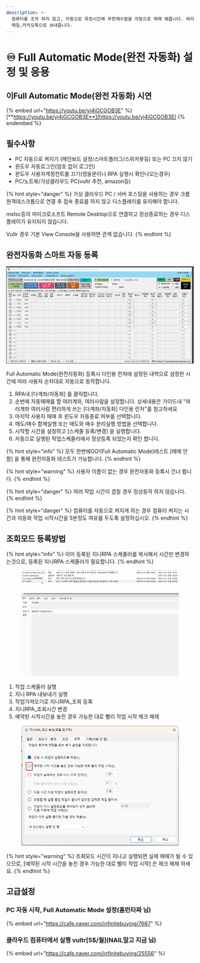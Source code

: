 ```yaml
---
description: >-
  컴퓨터를 조작 하지 않고, 자동으로 특정시간에 무한매수법을 자동으로 매매 해줍니다. 여러사람, 여러계좌도 지원하며, 매매내역을
  메일,카카오톡으로 보내줍니다.
---
```


# ♾️ Full Automatic Mode(완전 자동화) 설정 및 응용

## 이Full Automatic Mode(완전 자동화) 시연

{% embed url="https://youtu.be/yj4iGCGOB3E" %}
[**https://youtu.be/yj4iGCGOB3E**](https://youtu.be/yj4iGCGOB3E)
{% endembed %}

## 필수사항

* PC 자동으로 켜지기 (메인보드 설정/스마트플러그/스위치봇등) 또는 PC  끄지 않기
* 윈도우 자동로그인(암호 없이 로그인)
* 윈도우 사용자계정컨트롤 끄기(영웅문이나 RPA 실행시 확인나오는경우)
* PC/노트북/가상클라우드 PC(vultr 추천, amazon등)

{% hint style="danger" %}
가상 클라우드 PC / 서버 호스팅을 사용하는 경우 크롬 원격데스크톱으로 연결 후 접속 종료를 하지 않고 디스플레이를 유지해야 합니다.&#x20;

mstsc등의 마이크로소프트 Remote Desktop으로 연결하고 정상종료하는 경우 디스플레이가 유지되지 않습니다.&#x20;

Vultr 경우 기본 View Console을 사용하면 관계 없습니다.
{% endhint %}

## 완전자동화 스마트 자동 등록 &#x20;

![클ㅣ클릭해서 크게 보기](../.gitbook/assets/완전자동화세팅__.gif)

Full Automatic Mode(완전자동화) 등록시 다인용 런처에 설정된 내역으로 설정한 시간에 따라 사용자 순차대로 자동으로 동작합니다.

1. RPA내 \[다계좌/자동화] 를 클릭합니다.
2. 순번에 자동매매를 할 여러계좌, 여러사람을 설정합니다. 상세내용은 가이드내 "여러계좌 여러사람 편리하게 쓰는 \[다계좌/자동화] 다인용 런처"를 참고하세요
3. 마지막 사용자 매매 후 윈도우 자동종료 여부를 선택합니다.
4. 매도/매수 함께실행 또는 매도와 매수 분리실행 방법을 선택합니다.
5. 시작할 시간을 설정하고 \[스케줄 등록/변경] 을 실행합니다.
6. 자동으로 실행된 작업스케줄러에서 정상등록 되었는지 확인 합니다.

{% hint style="info" %}
모두 한번에GO!(Full Automatic Mode)테스트 \[매매 안함] 을 통해 완전자동화 테스트가 가능합니다.
{% endhint %}

{% hint style="warning" %}
사용자 이름이 없는 경우 완전자동화 등록시 건너 뜁니다.
{% endhint %}

{% hint style="danger" %}
여러 작업 시간이 겹칠 경우 정상동작 하지 않습니다.
{% endhint %}

{% hint style="danger" %}
컴퓨터를 자동으로 켜지게 하는 경우 컴퓨터 켜지는 시간과 자동화 작업 시작시간을 5분정도 여유를 두도록 설정하십시오.
{% endhint %}



## 조회모드 등록방법 <a href="#retrieve_mode" id="retrieve_mode"></a>

{% hint style="info" %}
이미 등록된 지니RPA 스케줄러를 복사해서 시간만 변경하는것으로, 등록된 지니RPA 스케줄러가 필요합니다.
{% endhint %}

<figure><img src="../.gitbook/assets/retrieve_mode.gif" alt=""><figcaption></figcaption></figure>

1. 작업 스케줄러 실행
2. 지니 RPA 내보내기 실행
3. 작업가져오기로 지니RPA\_조회 등록
4. 지니RPA\_조회시간 변경
5. 예약된 시작시간을 놓친 경우 가능한 대로 빨리 작업 시작 체크 해제



<figure><img src="../.gitbook/assets/image (1) (1).png" alt=""><figcaption></figcaption></figure>

{% hint style="warning" %}
조회모드 시간이 지나고 실행되면 실제 매매가 될 수 있으므로, \[예약된 시작 시간을 놓친 경우 가능한 대로 빨리 작업 시작] 은 체크 해제 하세요.
{% endhint %}



## 고급설정

### **PC 자동 시작, Full Automatic Mode 설정(홈런타짜 님)**

{% embed url="https://cafe.naver.com/infinitebuying/7667" %}

### 클라우드 컴퓨터에서 실행 vultr\[5$/월]\(NAIL말고 지금 님)

{% embed url="https://cafe.naver.com/infinitebuying/25556" %}
